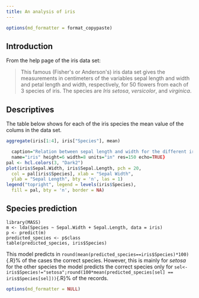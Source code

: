 ```yaml
---
title: An analysis of iris
---
```


```{.R results=FALSE echo=FALSE}
options(md_formatter = format_copypaste)
```

Introduction
-------------------------

From the help page of the iris data set:

> This famous (Fisher's or Anderson's) iris data set gives the
> measurements in centimeters of the variables sepal length and
> width and petal length and width, respectively, for 50 flowers
> from each of 3 species of iris.  The species are _Iris setosa_,
> _versicolor_, and _virginica_.


Descriptives
--------------------------

The table below shows for each of the iris species the mean value of the colums in the data set. 

```{.R #table fun=output_table caption="Mean values for each of the properties for each of the iris species."}
aggregate(iris[1:4], iris["Species"], mean)
```


```{.R #figure fun=output_figure 
  caption="Relation between sepal length and width for the different iris species." 
  name="iris" height=6 width=8 units="in" res=150 echo=TRUE}
pal <- hcl.colors(3, "Dark2")
plot(iris$Sepal.Width, iris$Sepal.Length, pch = 20, 
  col = pal[iris$Species], xlab = "Sepal Width", 
  ylab = "Sepal Length", bty = 'n', las = 1)
legend("topright", legend = levels(iris$Species), 
  fill = pal, bty = 'n', border = NA)
```



Species prediction
---------------------------------

```{.R}
library(MASS)
m <- lda(Species ~ Sepal.Width + Sepal.Length, data = iris)
p <- predict(m)
predicted_species <- p$class
table(predicted_species, iris$Species)
```

This model predicts in `round(mean(predicted_species==iris$Species)*100)`{.R}% of the
cases the correct species. However, this is mainly for *setosa* for the other species the
model predicts the correct species only for
`sel<-iris$Species!="setosa";round(100*mean(predicted_species[sel] == iris$Species[sel]))`{.R}% of
the records.



```{.R results=FALSE echo=FALSE}
options(md_formatter = NULL)
```
